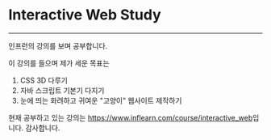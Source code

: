# Interactive Web Study
---


인프런의 강의를 보며 공부합니다.


이 강의를 들으며 제가 세운 목표는
1. CSS 3D 다루기
2. 자바 스크립트 기본기 다지기
3. 눈에 띄는 화려하고 귀여운 "고양이" 웹사이트 제작하기


현재 공부하고 있는 강의는 <https://www.inflearn.com/course/interactive_web>입니다.
감사합니다.
